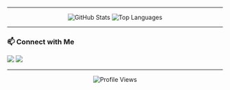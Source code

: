 <!-- Profile Header -->
<h1 align="center" img src="https://readme-typing-svg.demolab.com?font=Fira+Code&size=24&pause=1000&color=FF0000&center=true&vCenter=true&width=435&lines=Red+Team;RF+%7C+Covert+Entry+%7C+Breacher"/>
</h1>

---

<p align="center">
  <img src="https://github-readme-stats.vercel.app/api?username=m1ddl3w4r3&show_icons=true&theme=dark" alt="GitHub Stats"/>
  <img src="https://github-readme-stats.vercel.app/api/top-langs/?username=m1ddl3w4r3&layout=compact&theme=dark" alt="Top Languages"/>
</p>

---

### 📫 Connect with Me
<p>
  <a href="mailto:anonymousperp@protonmail.com"><img src="https://img.shields.io/badge/Email-D14836?style=for-the-badge&logo=proton&logoColor=white"/></a>
  <a href="https://twitter.com/anonymousperp"><img src="https://img.shields.io/badge/Twitter-1DA1F2?style=for-the-badge&logo=twitter&logoColor=white"/></a>
  <!-- Add more social links as needed -->
</p>

---

<p align="center">
  <img src="https://komarev.com/ghpvc/?username=m1ddl3w4r3&style=flat-square&color=red" alt="Profile Views"/>
</p>
